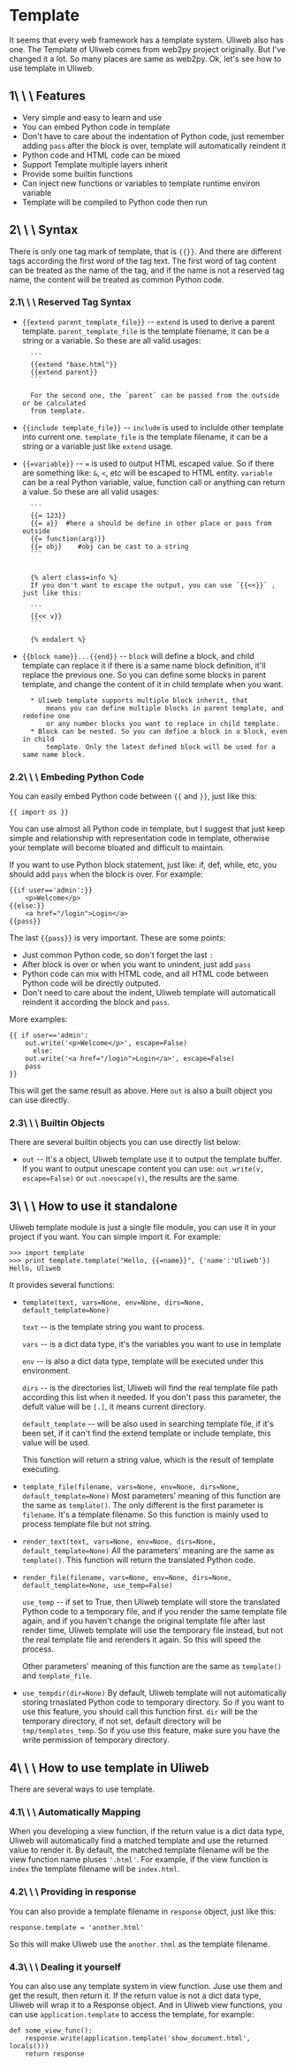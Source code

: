 # Template

It seems that every web framework has a template system. Uliweb also has
one. The Template of Uliweb comes from web2py project originally. But I've
changed it a lot. So many places are same as web2py. Ok, let's see how
to use template in Uliweb.


## 1\ \ \ Features


* Very simple and easy to learn and use
* You can embed Python code in template
* Don't have to care about the indentation of Python code, just remember adding
    `pass` after the block is over, template will automatically reindent it
* Python code and HTML code can be mixed
* Support Template multiple layers inherit
* Provide some builtin functions
* Can inject new functions or variables to template runtime environ variable
* Template will be compiled to Python code then run


## 2\ \ \ Syntax

There is only one tag mark of template, that is `{{}}`. And there are different
tags according the first word of the tag text. The first word of tag content
can be treated as the name of the tag, and if the name is not a reserved tag
name, the content will be treated as common Python code.


### 2.1\ \ \ Reserved Tag Syntax


* 
    `{{extend parent_template_file}}` --
    `extend` is used to derive a parent template.
        `parent_template_file` is the template filename, it can be a string or a
        variable. So these are all valid usages:

        ```
        {{extend "base.html"}}
        {{extend parent}}
        ```

        For the second one, the `parent` can be passed from the outside or be calculated
        from template.


* 
    `{{include template_file}}` --
    `include` is used to inclulde other template into current one.
        `template_file` is the template filename, it can be a string or a variable
        just like `extend` usage.


* 
    `{{=variable}}` --
    `=` is used to output HTML escaped value. So if there are something like: `&`,
        `<`, etc will be escaped to HTML entity.
        `variable` can be a real Python variable, value, function call or anything
        can return a value. So these are all valid usages:

        ```
        {{= 123}}
        {{= a}}  #here a should be define in other place or pass from outside
        {{= function(arg)}}
        {{= obj}    #obj can be cast to a string
        ```


        {% alert class=info %}
        If you don't want to escape the output, you can use `{{<<}}` , just like this:

        ```
        {{<< v}}
        ```

        {% endalert %}



* 
    `{{block name}}...{{end}}` --
    `block` will define a block, and child template can replace it if there is
        a same name block definition, it'll replace the previous one. So you can
        define some blocks in parent template, and change the content of it in child
        template when you want.

        * Uliweb template supports multiple block inherit, that
            means you can define multiple blocks in parent template, and redefine one
            or any number blocks you want to replace in child template.
        * Block can be nested. So you can define a block in a block, even in child
            template. Only the latest defined block will be used for a same name block.





### 2.2\ \ \ Embeding Python Code

You can easily embed Python code between `{{` and `}}`, just like this:


```
{{ import os }}
```

You can use almost all Python code in template, but I suggest that just keep
simple and relationship with representation code in template, otherwise your
template will become bloated and difficult to maintain.

If you want to use Python block statement, just like: if, def, while, etc, you
should add `pass` when the block is over. For example:


```
{{if user=='admin':}}
    <p>Welcome</p>
{{else:}}
    <a href="/login">Login</a>
{{pass}}
```

The last `{{pass}}` is very important. These are some points:


* Just common Python code, so don't forget the last `:`
* After block is over or when you want to unindent, just add `pass`
* Python code can mix with HTML code, and all HTML code between Python code
    will be directly outputed.
* Don't need to care about the indent, Uliweb template will automaticall
    reindent it according the block and `pass`.

More examples:


```
{{ if user=='admin':
    out.write('<p>Welcome</p>', escape=False)
      else:
    out.write('<a href="/login">Login</a>', escape=False)
    pass
}}
```

This will get the same result as above. Here `out` is also a built object you
can use directly.


### 2.3\ \ \ Builtin Objects

There are several builtin objects you can use directly list below:


* 
    `out` --
    It's a object, Uliweb template use it to output the template buffer. If you
        want to output unescape content you can use: `out.write(v, escape=False)` or
        `out.noescape(v)`, the results are the same.




## 3\ \ \ How to use it standalone

Uliweb template module is just a single file module, you can use it in your
project if you want. You can simple import it. For example:


```
>>> import template
>>> print template.template("Hello, {{=name}}", {'name':'Uliweb'})
Hello, Uliweb
```

It provides several functions:


* `template(text, vars=None, env=None, dirs=None, default_template=None)`

    `text` --
            is the template string you want to process.

    `vars` --
            is a dict data type, it's the variables you want to use in template

    `env` --
            is also a dict data type, template will be executed under this environment.

    `dirs` --
            is the directories list, Uliweb will find the real template file path
        according this list when it needed. If you don't pass this parameter,
        the defult value will be `[.]`, it means current directory.

    `default_template` --
            will be also used in searching template file, if it's been set, if it can't
        find the extend template or include template, this value will be used.


    This function will return a string value, which is the result of template
    executing.
* `template_file(filename, vars=None, env=None, dirs=None, default_template=None)`
    Most parameters' meaning of this function are the same as `template()`. The only different
    is the first parameter is `filename`. It's a template filename. So this function
    is mainly used to process template file but not string.
* `render_text(text, vars=None, env=None, dirs=None, default_template=None)`
    All the parameters' meaning are the same as `template()`. This function will
    return the translated Python code.
* `render_file(filename, vars=None, env=None, dirs=None, default_template=None, use_temp=False)`

    `use_temp` --
            if set to True, then Uliweb template will store the translated Python code
        to a temporary file, and if you render the same template file again, and if
        you haven't change the original template file after last render time, Uliweb
        template will use the temporary file instead, but not the real template file
        and rerenders it again. So this will speed the process.


    Other parameters' meaning of this function are the same as `template()` and
    `template_file`.
* `use_tempdir(dir=None)`
    By default, Uliweb template will not automatically storing trnaslated Python code
    to temporary directory. So if you want to use this feature, you should call this
    function first. `dir` will be the temporary directory, if not set, default
    directory will be `tmp/templates_temp`. So if you use this feature, make sure
    you have the write permission of temporary directory.


## 4\ \ \ How to use template in Uliweb

There are several ways to use template.


### 4.1\ \ \ Automatically Mapping

When you developing a view function, if the return value is a dict data type,
Uliweb will automatically find a matched template and use the returned value
to render it. By default, the matched template filename will be the view function
name pluses `'.html'`. For example, if the view function is `index` the template
filename will be `index.html`.


### 4.2\ \ \ Providing in response

You can also provide a template filename in `response` object, just like this:


```
response.template = 'another.html'
```

So this will make Uliweb use the `another.thml` as the template filename.


### 4.3\ \ \ Dealing it yourself

You can also use any template system in view function. Juse use them and get the
result, then return it. If the return value is not a dict data type, Uliweb
will wrap it to a Response object. And in Uliweb view functions, you can use
`application.template` to access the template, for example:


```
def some_view_func():
    response.write(application.template('show_document.html', locals()))
    return response
```

